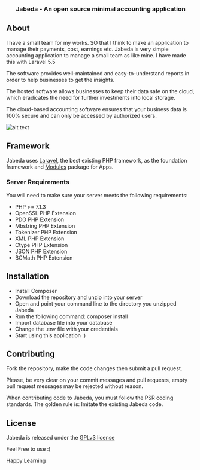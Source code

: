<h3 align="center">Jabeda - An open source minimal accounting application</h3>



## About

I have a small team for my works. SO that I think to make an application to manage their payments, cost, earnings etc.
Jabeda is very simple accounting application to manage a small team as like mine. I have made this with Laravel 5.5

The software provides well-maintained and easy-to-understand reports in order to help businesses to get the insights.

The hosted software allows businesses to keep their data safe on the cloud, which eradicates the need for further investments into local storage.

The cloud-based accounting software ensures that your business data is 100% secure and can only be accessed by authorized users.

![alt text](https://github.com/prodhan/jabeda/blob/master/Screenshot_1.png)

## Framework
Jabeda uses [Laravel](https://laravel.com/docs/5.5#installing-laravel), the best existing PHP framework, as the foundation framework and [Modules](https://nwidart.com/laravel-modules) package for Apps.


### Server Requirements
You will need to make sure your server meets the following requirements:

* PHP >= 7.1.3
* OpenSSL PHP Extension
* PDO PHP Extension
* Mbstring PHP Extension
* Tokenizer PHP Extension
* XML PHP Extension
* Ctype PHP Extension
* JSON PHP Extension
* BCMath PHP Extension

## Installation

* Install Composer
* Download the repository and unzip into your server
* Open and point your command line to the directory you unzipped Jabeda
* Run the following command: composer install
* Import database file into your database
* Change the .env file with your credentials 
* Start using this application :)

## Contributing
Fork the repository, make the code changes then submit a pull request.

Please, be very clear on your commit messages and pull requests, empty pull request messages may be rejected without reason.

When contributing code to Jabeda, you must follow the PSR coding standards. The golden rule is: Imitate the existing Jabeda code.

## License

Jabeda is released under the [GPLv3 license](https://github.com/prodhan/jabeda/blob/master/LICENSE.txt)

Feel Free to use :) 

Happy Learning
